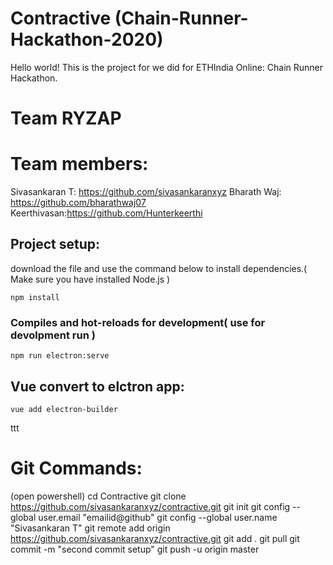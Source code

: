 # Contractive (Chain-Runner-Hackathon-2020)
Hello world!
This is the project for we did for ETHIndia Online: Chain Runner Hackathon.

# Team RYZAP
# Team members: 
Sivasankaran T: https://github.com/sivasankaranxyz
Bharath Waj: https://github.com/bharathwaj07
Keerthivasan:https://github.com/Hunterkeerthi

## Project setup:
download the file and use the command below to install dependencies.( Make sure you have installed Node.js )
```
npm install
```

### Compiles and hot-reloads for development( use for devolpment run )
```
npm run electron:serve
```

## Vue convert to elctron app:
```
vue add electron-builder
```

<!-- ![appstore](https://user-images.githubusercontent.com/4316355/48569610-354ed300-e8d0-11e8-8fde-e1d5631528dd.png)
-->
ttt
# Git Commands:
(open powershell)
cd Contractive
git clone https://github.com/sivasankaranxyz/contractive.git
git init
git config --global user.email "emailid@github"
git config --global user.name "Sivasankaran T"
git remote add origin https://github.com/sivasankaranxyz/contractive.git
git add .
git pull
git commit -m "second commit setup"
git push -u origin master
